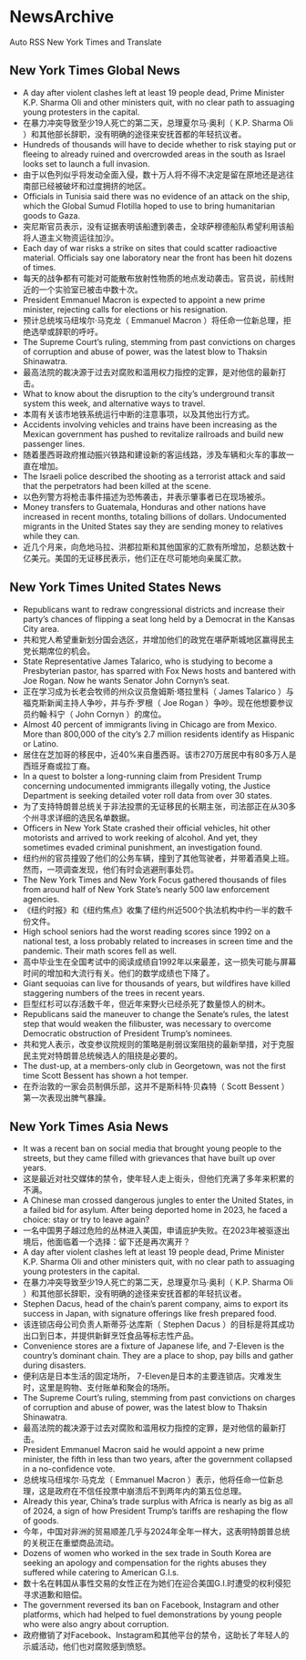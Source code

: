 # NewsArchive
Auto RSS New York Times and Translate

## New York Times Global News
* A day after violent clashes left at least 19 people dead, Prime Minister K.P. Sharma Oli and other ministers quit, with no clear path to assuaging young protesters in the capital.
* 在暴力冲突导致至少19人死亡的第二天，总理夏尔马·奥利（ K.P. Sharma Oli ）和其他部长辞职，没有明确的途径来安抚首都的年轻抗议者。
* Hundreds of thousands will have to decide whether to risk staying put or fleeing to already ruined and overcrowded areas in the south as Israel looks set to launch a full invasion.
* 由于以色列似乎将发动全面入侵，数十万人将不得不决定是留在原地还是逃往南部已经被破坏和过度拥挤的地区。
* Officials in Tunisia said there was no evidence of an attack on the ship, which the Global Sumud Flotilla hoped to use to bring humanitarian goods to Gaza.
* 突尼斯官员表示，没有证据表明该船遭到袭击，全球萨穆德船队希望利用该船将人道主义物资运往加沙。
* Each day of war risks a strike on sites that could scatter radioactive material. Officials say one laboratory near the front has been hit dozens of times.
* 每天的战争都有可能对可能散布放射性物质的地点发动袭击。官员说，前线附近的一个实验室已被击中数十次。
* President Emmanuel Macron is expected to appoint a new prime minister, rejecting calls for elections or his resignation.
* 预计总统埃马纽埃尔·马克龙（ Emmanuel Macron ）将任命一位新总理，拒绝选举或辞职的呼吁。
* The Supreme Court’s ruling, stemming from past convictions on charges of corruption and abuse of power, was the latest blow to Thaksin Shinawatra.
* 最高法院的裁决源于过去对腐败和滥用权力指控的定罪，是对他信的最新打击。
* What to know about the disruption to the city’s underground transit system this week, and alternative ways to travel.
* 本周有关该市地铁系统运行中断的注意事项，以及其他出行方式。
* Accidents involving vehicles and trains have been increasing as the Mexican government has pushed to revitalize railroads and build new passenger lines.
* 随着墨西哥政府推动振兴铁路和建设新的客运线路，涉及车辆和火车的事故一直在增加。
* The Israeli police described the shooting as a terrorist attack and said that the perpetrators had been killed at the scene.
* 以色列警方将枪击事件描述为恐怖袭击，并表示肇事者已在现场被杀。
* Money transfers to Guatemala, Honduras and other nations have increased in recent months, totaling billions of dollars. Undocumented migrants in the United States say they are sending money to relatives while they can.
* 近几个月来，向危地马拉、洪都拉斯和其他国家的汇款有所增加，总额达数十亿美元。美国的无证移民表示，他们正在尽可能地向亲属汇款。

## New York Times United States News
* Republicans want to redraw congressional districts and increase their party’s chances of flipping a seat long held by a Democrat in the Kansas City area.
* 共和党人希望重新划分国会选区，并增加他们的政党在堪萨斯城地区赢得民主党长期席位的机会。
* State Representative James Talarico, who is studying to become a Presbyterian pastor, has sparred with Fox News hosts and bantered with Joe Rogan. Now he wants Senator John Cornyn’s seat.
* 正在学习成为长老会牧师的州众议员詹姆斯·塔拉里科（ James Talarico ）与福克斯新闻主持人争吵，并与乔·罗根（ Joe Rogan ）争吵。现在他想要参议员约翰·科宁（ John Cornyn ）的席位。
* Almost 40 percent of immigrants living in Chicago are from Mexico. More than 800,000 of the city’s 2.7 million residents identify as Hispanic or Latino.
* 居住在芝加哥的移民中，近40%来自墨西哥。该市270万居民中有80多万人是西班牙裔或拉丁裔。
* In a quest to bolster a long-running claim from President Trump concerning undocumented immigrants illegally voting, the Justice Department is seeking detailed voter roll data from over 30 states.
* 为了支持特朗普总统关于非法投票的无证移民的长期主张，司法部正在从30多个州寻求详细的选民名单数据。
* Officers in New York State crashed their official vehicles, hit other motorists and arrived to work reeking of alcohol. And yet, they sometimes evaded criminal punishment, an investigation found.
* 纽约州的官员撞毁了他们的公务车辆，撞到了其他驾驶者，并带着酒臭上班。然而，一项调查发现，他们有时会逃避刑事处罚。
* The New York Times and New York Focus gathered thousands of files from around half of New York State’s nearly 500 law enforcement agencies.
* 《纽约时报》和《纽约焦点》收集了纽约州近500个执法机构中约一半的数千份文件。
* High school seniors had the worst reading scores since 1992 on a national test, a loss probably related to increases in screen time and the pandemic. Their math scores fell as well.
* 高中毕业生在全国考试中的阅读成绩自1992年以来最差，这一损失可能与屏幕时间的增加和大流行有关。他们的数学成绩也下降了。
* Giant sequoias can live for thousands of years, but wildfires have killed staggering numbers of the trees in recent years.
* 巨型红杉可以存活数千年，但近年来野火已经杀死了数量惊人的树木。
* Republicans said the maneuver to change the Senate’s rules, the latest step that would weaken the filibuster, was necessary to overcome Democratic obstruction of President Trump’s nominees.
* 共和党人表示，改变参议院规则的策略是削弱议案阻挠的最新举措，对于克服民主党对特朗普总统候选人的阻挠是必要的。
* The dust-up, at a members-only club in Georgetown, was not the first time Scott Bessent has shown a hot temper.
* 在乔治敦的一家会员制俱乐部，这并不是斯科特·贝森特（ Scott Bessent ）第一次表现出脾气暴躁。

## New York Times Asia News
* It was a recent ban on social media that brought young people to the streets, but they came filled with grievances that have built up over years.
* 这是最近对社交媒体的禁令，使年轻人走上街头，但他们充满了多年来积累的不满。
* A Chinese man crossed dangerous jungles to enter the United States, in a failed bid for asylum. After being deported home in 2023, he faced a choice: stay or try to leave again?
* 一名中国男子越过危险的丛林进入美国，申请庇护失败。在2023年被驱逐出境后，他面临着一个选择：留下还是再次离开？
* A day after violent clashes left at least 19 people dead, Prime Minister K.P. Sharma Oli and other ministers quit, with no clear path to assuaging young protesters in the capital.
* 在暴力冲突导致至少19人死亡的第二天，总理夏尔马·奥利（ K.P. Sharma Oli ）和其他部长辞职，没有明确的途径来安抚首都的年轻抗议者。
* Stephen Dacus, head of the chain’s parent company, aims to export its success in Japan, with signature offerings like fresh prepared food.
* 该连锁店母公司负责人斯蒂芬·达库斯（ Stephen Dacus ）的目标是将其成功出口到日本，并提供新鲜烹饪食品等标志性产品。
* Convenience stores are a fixture of Japanese life, and 7-Eleven is the country’s dominant chain. They are a place to shop, pay bills and gather during disasters.
* 便利店是日本生活的固定场所， 7-Eleven是日本的主要连锁店。灾难发生时，这里是购物、支付账单和聚会的场所。
* The Supreme Court’s ruling, stemming from past convictions on charges of corruption and abuse of power, was the latest blow to Thaksin Shinawatra.
* 最高法院的裁决源于过去对腐败和滥用权力指控的定罪，是对他信的最新打击。
* President Emmanuel Macron said he would appoint a new prime minister, the fifth in less than two years, after the government collapsed in a no-confidence vote.
* 总统埃马纽埃尔·马克龙（ Emmanuel Macron ）表示，他将任命一位新总理，这是政府在不信任投票中崩溃后不到两年内的第五位总理。
* Already this year, China’s trade surplus with Africa is nearly as big as all of 2024, a sign of how President Trump’s tariffs are reshaping the flow of goods.
* 今年，中国对非洲的贸易顺差几乎与2024年全年一样大，这表明特朗普总统的关税正在重塑商品流动。
* Dozens of women who worked in the sex trade in South Korea are seeking an apology and compensation for the rights abuses they suffered while catering to American G.I.s.
* 数十名在韩国从事性交易的女性正在为她们在迎合美国G.I.时遭受的权利侵犯寻求道歉和赔偿。
* The government reversed its ban on Facebook, Instagram and other platforms, which had helped to fuel demonstrations by young people who were also angry about corruption.
* 政府撤销了对Facebook、Instagram和其他平台的禁令，这助长了年轻人的示威活动，他们也对腐败感到愤怒。

